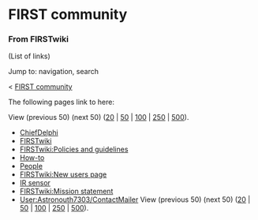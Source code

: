 # FIRST community

### From FIRSTwiki

(List of links)

Jump to: navigation, search

&lt; [FIRST community](/index.php?title=FIRST_community&redirect=no "FIRST
community" )  

The following pages link to here:

View (previous 50) (next 50)
([20](/index.php?title=Special:Whatlinkshere/FIRST_community&limit=20&from=0
"Special:Whatlinkshere/FIRST community" ) |
[50](/index.php?title=Special:Whatlinkshere/FIRST_community&limit=50&from=0
"Special:Whatlinkshere/FIRST community" ) |
[100](/index.php?title=Special:Whatlinkshere/FIRST_community&limit=100&from=0
"Special:Whatlinkshere/FIRST community" ) |
[250](/index.php?title=Special:Whatlinkshere/FIRST_community&limit=250&from=0
"Special:Whatlinkshere/FIRST community" ) |
[500](/index.php?title=Special:Whatlinkshere/FIRST_community&limit=500&from=0
"Special:Whatlinkshere/FIRST community" )).

  * [ChiefDelphi](ChiefDelphi "ChiefDelphi" )
  * [FIRSTwiki](FIRSTwiki "FIRSTwiki" )
  * [FIRSTwiki:Policies and guidelines](FIRSTwiki:Policies_and_guidelines "FIRSTwiki:Policies and guidelines" )
  * [How-to](How-to "How-to" )
  * [People](People "People" )
  * [FIRSTwiki:New users page](FIRSTwiki:New_users_page "FIRSTwiki:New users page" )
  * [IR sensor](IR_sensor "IR sensor" )
  * [FIRSTwiki:Mission statement](FIRSTwiki:Mission_statement "FIRSTwiki:Mission statement" )
  * [User:Astronouth7303/ContactMailer](User:Astronouth7303/ContactMailer "User:Astronouth7303/ContactMailer" )
View (previous 50) (next 50)
([20](/index.php?title=Special:Whatlinkshere/FIRST_community&limit=20&from=0
"Special:Whatlinkshere/FIRST community" ) |
[50](/index.php?title=Special:Whatlinkshere/FIRST_community&limit=50&from=0
"Special:Whatlinkshere/FIRST community" ) |
[100](/index.php?title=Special:Whatlinkshere/FIRST_community&limit=100&from=0
"Special:Whatlinkshere/FIRST community" ) |
[250](/index.php?title=Special:Whatlinkshere/FIRST_community&limit=250&from=0
"Special:Whatlinkshere/FIRST community" ) |
[500](/index.php?title=Special:Whatlinkshere/FIRST_community&limit=500&from=0
"Special:Whatlinkshere/FIRST community" )).

